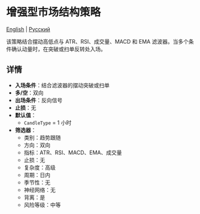 # 增强型市场结构策略
[English](README.md) | [Русский](README_ru.md)

该策略结合摆动高低点与 ATR、RSI、成交量、MACD 和 EMA 滤波器。当多个条件确认动量时，在突破或扫单反转处入场。

## 详情

- **入场条件**：结合滤波器的摆动突破或扫单
- **多/空**：双向
- **出场条件**：反向信号
- **止损**：无
- **默认值**：
  - `CandleType` = 1 小时
- **筛选器**：
  - 类别：趋势跟随
  - 方向：双向
  - 指标：ATR、RSI、MACD、EMA、成交量
  - 止损：无
  - 复杂度：高级
  - 周期：日内
  - 季节性：无
  - 神经网络：无
  - 背离：是
  - 风险等级：中等

